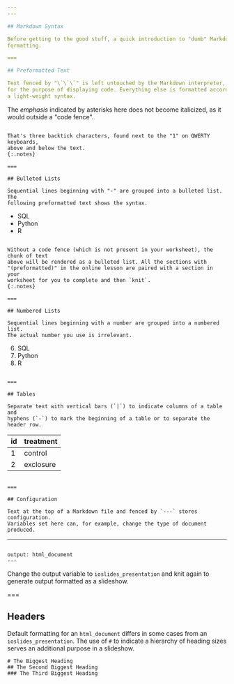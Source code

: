 ```yaml
---
---

## Markdown Syntax

Before getting to the good stuff, a quick introduction to "dumb" Markdown
formatting.

===

## Preformatted Text

Text fenced by "\`\`\`" is left untouched by the Markdown interpreter, usually
for the purpose of displaying code. Everything else is formatted according to
a light-weight syntax.

```
The *emphasis* indicated by asterisks here does not become
italicized, as it would outside a "code fence".
```

That's three backtick characters, found next to the "1" on QWERTY keyboards,
above and below the text.
{:.notes}

===

## Bulleted Lists

Sequential lines beginning with "-" are grouped into a bulleted list. The
following preformatted text shows the syntax.

```
- SQL
- Python
- R
```

Without a code fence (which is not present in your worksheet), the chunk of text
above will be rendered as a bulleted list. All the sections with
"(preformatted)" in the online lesson are paired with a section in your
worksheet for you to complete and then `knit`.
{:.notes}

===

## Numbered Lists

Sequential lines beginning with a number are grouped into a numbered list.
The actual number you use is irrelevant.

```
6. SQL
1. Python
5. R
```

===

## Tables

Separate text with vertical bars (`|`) to indicate columns of a table and
hyphens (`-`) to mark the beginning of a table or to separate the header row.

```
id | treatment
---|----------
1  | control
2  | exclosure
```

===

## Configuration

Text at the top of a Markdown file and fenced by `---` stores configuration.
Variables set here can, for example, change the type of document produced.

```
---
```

output: html_document
---
```

Change the output variable to `ioslides_presentation` and knit again to generate
output formatted as a slideshow.

===

## Headers

Default formatting for an `html_document` differs in some cases from an
`ioslides_presentation`. The use of `#` to indicate a hierarchy of heading sizes
serves an additional purpose in a slideshow.

```
# The Biggest Heading
## The Second Biggest Heading
### The Third Biggest Heading
```
